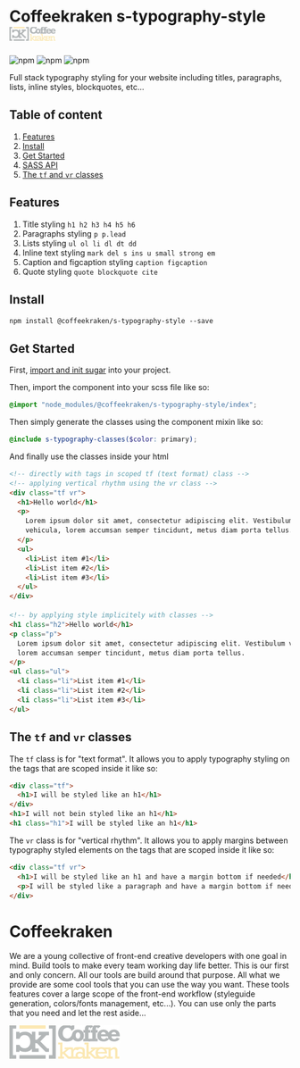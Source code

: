 # Coffeekraken s-typography-style <img src=".resources/coffeekraken-logo.jpg" height="25px" />

![npm](https://img.shields.io/npm/l/@coffeekraken/s-typography-style?style=flat-square)
![npm](https://img.shields.io/npm/v/@coffeekraken/s-typography-style?style=flat-square)
![npm](https://img.shields.io/npm/dw/@coffeekraken/s-typography-style?style=flat-square)

Full stack typography styling for your website including titles, paragraphs, lists, inline styles, blockquotes, etc...

## Table of content

1. [Features](#readme-features)
2. [Install](#readme-install)
3. [Get Started](#readme-get-started)
4. [SASS API](doc/sass)
5. [The `tf` and `vr` classes](#readme-tf-vr-classes)

<a name="readme-features"></a>

## Features

1. Title styling `h1 h2 h3 h4 h5 h6`
2. Paragraphs styling `p p.lead`
3. Lists styling `ul ol li dl dt dd`
4. Inline text styling `mark del s ins u small strong em`
5. Caption and figcaption styling `caption figcaption`
6. Quote styling `quote blockquote cite`

<a name="readme-install"></a>

## Install

```
npm install @coffeekraken/s-typography-style --save
```

<a name="readme-get-started"></a>

## Get Started

First, [import and init sugar](https://github.com/Coffeekraken/coffeekraken/tree/master/utils/sugar) into your project.

Then, import the component into your scss file like so:

```scss
@import "node_modules/@coffeekraken/s-typography-style/index";
```

Then simply generate the classes using the component mixin like so:

```scss
@include s-typography-classes($color: primary);
```

And finally use the classes inside your html

```html
<!-- directly with tags in scoped tf (text format) class -->
<!-- applying vertical rhythm using the vr class -->
<div class="tf vr">
  <h1>Hello world</h1>
  <p>
    Lorem ipsum dolor sit amet, consectetur adipiscing elit. Vestibulum
    vehicula, lorem accumsan semper tincidunt, metus diam porta tellus.
  </p>
  <ul>
    <li>List item #1</li>
    <li>List item #2</li>
    <li>List item #3</li>
  </ul>
</div>

<!-- by applying style implicitely with classes -->
<h1 class="h2">Hello world</h1>
<p class="p">
  Lorem ipsum dolor sit amet, consectetur adipiscing elit. Vestibulum vehicula,
  lorem accumsan semper tincidunt, metus diam porta tellus.
</p>
<ul class="ul">
  <li class="li">List item #1</li>
  <li class="li">List item #2</li>
  <li class="li">List item #3</li>
</ul>
```

<a id="readme-tf-vr-classes"></a>

## The `tf` and `vr` classes

The `tf` class is for "text format". It allows you to apply typography styling on the tags that are scoped inside it like so:

```html
<div class="tf">
  <h1>I will be styled like an h1</h1>
</div>
<h1>I will not bein styled like an h1</h1>
<h1 class="h1">I will be styled like an h1</h1>
```

The `vr` class is for "vertical rhythm". It allows you to apply margins between typography styled elements on the tags that are scoped inside it like so:

```html
<div class="tf vr">
  <h1>I will be styled like an h1 and have a margin bottom if needed</h1>
  <p>I will be styled like a paragraph and have a margin bottom if needed</p>
</div>
```

<a name="readme-coffeekraken"></a>

# Coffeekraken

We are a young collective of front-end creative developers with one goal in mind. Build tools to make every team working day life better. This is our first and only concern. All our tools are build around that purpose.
All what we provide are some cool tools that you can use the way you want. These tools features cover a large scope of the front-end workflow (styleguide generation, colors/fonts management, etc...). You can use only the parts that you need and let the rest aside...

[![Coffeekraken](.resources/coffeekraken-logo.jpg)](https://coffeekraken.io)
